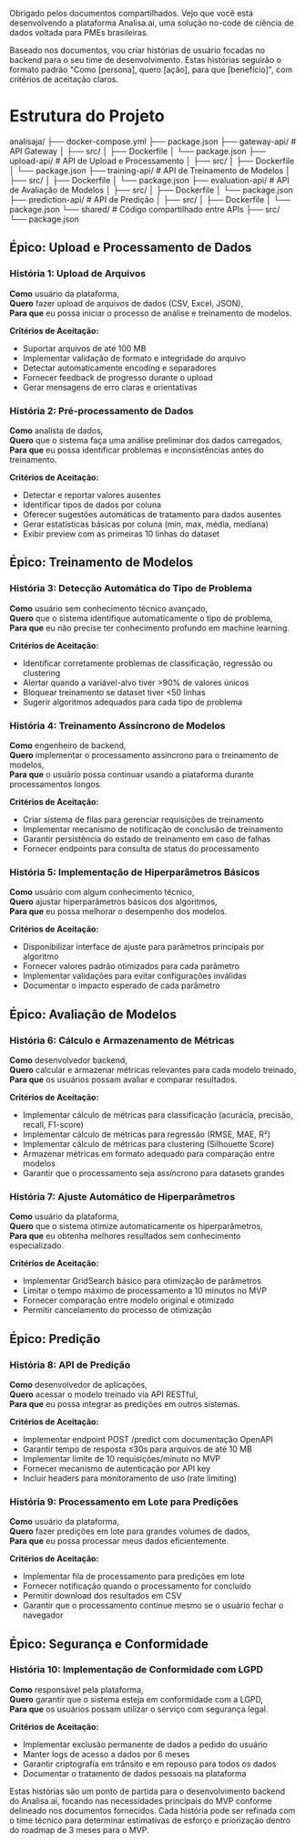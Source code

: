 Obrigado pelos documentos compartilhados. Vejo que você está desenvolvendo a plataforma Analisa.ai, uma solução no-code de ciência de dados voltada para PMEs brasileiras.

Baseado nos documentos, vou criar histórias de usuário focadas no backend para o seu time de desenvolvimento. Estas histórias seguirão o formato padrão "Como [persona], quero [ação], para que [benefício]", com critérios de aceitação claros.

# Estrutura do Projeto
analisaja/
├── docker-compose.yml
├── package.json
├── gateway-api/          # API Gateway
│   ├── src/
│   ├── Dockerfile
│   └── package.json
├── upload-api/           # API de Upload e Processamento
│   ├── src/
│   ├── Dockerfile
│   └── package.json
├── training-api/         # API de Treinamento de Modelos
│   ├── src/
│   ├── Dockerfile
│   └── package.json
├── evaluation-api/       # API de Avaliação de Modelos
│   ├── src/
│   ├── Dockerfile
│   └── package.json
├── prediction-api/       # API de Predição
│   ├── src/
│   ├── Dockerfile
│   └── package.json
└── shared/               # Código compartilhado entre APIs
    ├── src/
    └── package.json

## Épico: Upload e Processamento de Dados

### História 1: Upload de Arquivos
**Como** usuário da plataforma,  
**Quero** fazer upload de arquivos de dados (CSV, Excel, JSON),  
**Para que** eu possa iniciar o processo de análise e treinamento de modelos.

**Critérios de Aceitação:**
- Suportar arquivos de até 100 MB
- Implementar validação de formato e integridade do arquivo
- Detectar automaticamente encoding e separadores
- Fornecer feedback de progresso durante o upload
- Gerar mensagens de erro claras e orientativas

### História 2: Pré-processamento de Dados
**Como** analista de dados,  
**Quero** que o sistema faça uma análise preliminar dos dados carregados,  
**Para que** eu possa identificar problemas e inconsistências antes do treinamento.

**Critérios de Aceitação:**
- Detectar e reportar valores ausentes
- Identificar tipos de dados por coluna
- Oferecer sugestões automáticas de tratamento para dados ausentes
- Gerar estatísticas básicas por coluna (min, max, média, mediana)
- Exibir preview com as primeiras 10 linhas do dataset

## Épico: Treinamento de Modelos

### História 3: Detecção Automática do Tipo de Problema
**Como** usuário sem conhecimento técnico avançado,  
**Quero** que o sistema identifique automaticamente o tipo de problema,  
**Para que** eu não precise ter conhecimento profundo em machine learning.

**Critérios de Aceitação:**
- Identificar corretamente problemas de classificação, regressão ou clustering
- Alertar quando a variável-alvo tiver >90% de valores únicos
- Bloquear treinamento se dataset tiver <50 linhas
- Sugerir algoritmos adequados para cada tipo de problema

### História 4: Treinamento Assíncrono de Modelos
**Como** engenheiro de backend,  
**Quero** implementar o processamento assíncrono para o treinamento de modelos,  
**Para que** o usuário possa continuar usando a plataforma durante processamentos longos.

**Critérios de Aceitação:**
- Criar sistema de filas para gerenciar requisições de treinamento
- Implementar mecanismo de notificação de conclusão de treinamento
- Garantir persistência do estado de treinamento em caso de falhas
- Fornecer endpoints para consulta de status do processamento

### História 5: Implementação de Hiperparâmetros Básicos
**Como** usuário com algum conhecimento técnico,  
**Quero** ajustar hiperparâmetros básicos dos algoritmos,  
**Para que** eu possa melhorar o desempenho dos modelos.

**Critérios de Aceitação:**
- Disponibilizar interface de ajuste para parâmetros principais por algoritmo
- Fornecer valores padrão otimizados para cada parâmetro
- Implementar validações para evitar configurações inválidas
- Documentar o impacto esperado de cada parâmetro

## Épico: Avaliação de Modelos

### História 6: Cálculo e Armazenamento de Métricas
**Como** desenvolvedor backend,  
**Quero** calcular e armazenar métricas relevantes para cada modelo treinado,  
**Para que** os usuários possam avaliar e comparar resultados.

**Critérios de Aceitação:**
- Implementar cálculo de métricas para classificação (acurácia, precisão, recall, F1-score)
- Implementar cálculo de métricas para regressão (RMSE, MAE, R²)
- Implementar cálculo de métricas para clustering (Silhouette Score)
- Armazenar métricas em formato adequado para comparação entre modelos
- Garantir que o processamento seja assíncrono para datasets grandes

### História 7: Ajuste Automático de Hiperparâmetros
**Como** usuário da plataforma,  
**Quero** que o sistema otimize automaticamente os hiperparâmetros,  
**Para que** eu obtenha melhores resultados sem conhecimento especializado.

**Critérios de Aceitação:**
- Implementar GridSearch básico para otimização de parâmetros
- Limitar o tempo máximo de processamento a 10 minutos no MVP
- Fornecer comparação entre modelo original e otimizado
- Permitir cancelamento do processo de otimização

## Épico: Predição

### História 8: API de Predição
**Como** desenvolvedor de aplicações,  
**Quero** acessar o modelo treinado via API RESTful,  
**Para que** eu possa integrar as predições em outros sistemas.

**Critérios de Aceitação:**
- Implementar endpoint POST /predict com documentação OpenAPI
- Garantir tempo de resposta ≤30s para arquivos de até 10 MB
- Implementar limite de 10 requisições/minuto no MVP
- Fornecer mecanismo de autenticação por API key
- Incluir headers para monitoramento de uso (rate limiting)

### História 9: Processamento em Lote para Predições
**Como** usuário da plataforma,  
**Quero** fazer predições em lote para grandes volumes de dados,  
**Para que** eu possa processar meus dados eficientemente.

**Critérios de Aceitação:**
- Implementar fila de processamento para predições em lote
- Fornecer notificação quando o processamento for concluído
- Permitir download dos resultados em CSV
- Garantir que o processamento continue mesmo se o usuário fechar o navegador

## Épico: Segurança e Conformidade

### História 10: Implementação de Conformidade com LGPD
**Como** responsável pela plataforma,  
**Quero** garantir que o sistema esteja em conformidade com a LGPD,  
**Para que** os usuários possam utilizar o serviço com segurança legal.

**Critérios de Aceitação:**
- Implementar exclusão permanente de dados a pedido do usuário
- Manter logs de acesso a dados por 6 meses
- Garantir criptografia em trânsito e em repouso para todos os dados
- Documentar o tratamento de dados pessoais na plataforma

Estas histórias são um ponto de partida para o desenvolvimento backend do Analisa.ai, focando nas necessidades principais do MVP conforme delineado nos documentos fornecidos. Cada história pode ser refinada com o time técnico para determinar estimativas de esforço e priorização dentro do roadmap de 3 meses para o MVP.